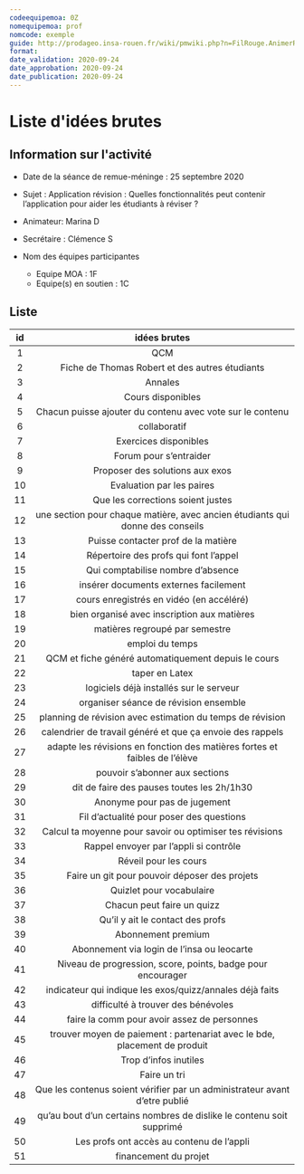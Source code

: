 ```yaml
---
codeequipemoa: 0Z
nomequipemoa: prof
nomcode: exemple
guide: http://prodageo.insa-rouen.fr/wiki/pmwiki.php?n=FilRouge.AnimerRemueMeninge
format:
date_validation: 2020-09-24
date_approbation: 2020-09-24
date_publication: 2020-09-24
---
```


# Liste d'idées brutes

## Information sur l'activité
- Date de la séance de remue-méninge : 25 septembre 2020
- Sujet : Application révision : Quelles fonctionnalités peut contenir l’application pour aider les étudiants à réviser ?

- Animateur: Marina D
- Secrétaire : Clémence S
- Nom des équipes participantes 
  - Equipe MOA : 1F
  - Equipe(s) en soutien : 1C

## Liste

| id |                                  idées brutes                                 |
|:--:|:-----------------------------------------------------------------------------:|
|  1 |                                      QCM                                      |
|  2 |                 Fiche de Thomas Robert et des autres étudiants                |
|  3 |                                    Annales                                    |
|  4 |                               Cours disponibles                               |
|  5 |           Chacun puisse ajouter du contenu avec vote sur le contenu           |
|  6 |                                  collaboratif                                 |
|  7 |                             Exercices disponibles                             |
|  8 |                             Forum pour s’entraider                            |
|  9 |                        Proposer des solutions aux exos                        |
| 10 |                           Evaluation par les paires                           |
| 11 |                       Que les corrections soient justes                       |
| 12 | une section pour chaque matière, avec ancien étudiants qui donne des conseils |
| 13 |                      Puisse contacter prof de la matière                      |
| 14 |                     Répertoire des profs qui font l’appel                     |
| 15 |                       Qui comptabilise nombre d’absence                       |
| 16 |                     insérer documents externes facilement                     |
| 17 |                    cours enregistrés en vidéo (en accéléré)                   |
| 18 |                  bien organisé avec inscription aux matières                  |
| 19 |                         matières regroupé par semestre                        |
| 20 |                                emploi du temps                                |
| 21 |              QCM et fiche généré automatiquement depuis le cours              |
| 22 |                                 taper en Latex                                |
| 23 |                    logiciels déjà installés sur le serveur                    |
| 24 |                     organiser séance de révision ensemble                     |
| 25 |           planning de révision avec estimation du temps de révision           |
| 26 |           calendrier de travail généré et que ça envoie des rappels           |
| 27 |   adapte les révisions en fonction des matières fortes et faibles de l’élève  |
| 28 |                         pouvoir s’abonner aux sections                        |
| 29 |                   dit de faire des pauses toutes les 2h/1h30                  |
| 30 |                          Anonyme pour pas de jugement                         |
| 31 |                    Fil d’actualité pour poser des questions                   |
| 32 |            Calcul ta moyenne pour savoir ou optimiser tes révisions           |
| 33 |                     Rappel envoyer par l’appli si contrôle                    |
| 34 |                             Réveil pour les cours                             |
| 35 |                 Faire un git pour pouvoir déposer des projets                 |
| 36 |                            Quizlet pour vocabulaire                           |
| 37 |                           Chacun peut faire un quizz                          |
| 38 |                       Qu’il y ait le contact des profs                        |
| 39 |                               Abonnement premium                              |
| 40 |                   Abonnement via login de l’insa ou leocarte                  |
| 41 |          Niveau de progression, score, points, badge pour encourager          |
| 42 |            indicateur qui indique les exos/quizz/annales déjà faits           |
| 43 |                       difficulté à trouver des bénévoles                      |
| 44 |                  faire la comm pour avoir assez de personnes                  |
| 45 |   trouver moyen de paiement : partenariat avec le bde, placement de produit   |
| 46 |                             Trop d’infos inutiles                             |
| 47 |                                  Faire un tri                                 |
| 48 |   Que les contenus soient vérifier par un administrateur avant d’etre publié  |
| 49 |      qu’au bout d’un certains nombres de dislike le contenu soit supprimé     |
| 50 |                   Les profs ont accès au contenu de l’appli                   |
| 51 |                             financement du projet                             |
